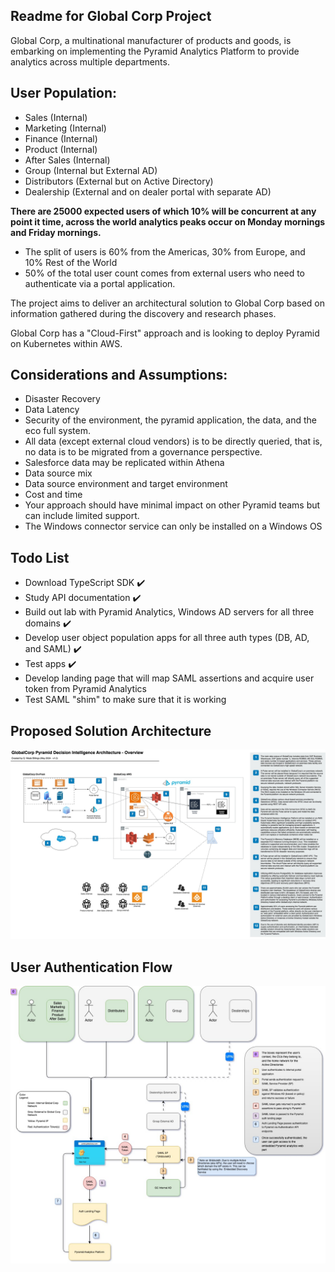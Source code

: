 ## Readme for Global Corp Project

Global Corp, a multinational manufacturer of products and goods, is embarking on implementing the Pyramid Analytics Platform to provide analytics across multiple departments.

<h2>User Population:</h2>

- Sales (Internal)
- Marketing (Internal)
- Finance (Internal)
- Product (Internal)
- After Sales (Internal)
- Group (Internal but External AD)
- Distributors (External but on Active Directory)
- Dealership (External and on dealer portal with separate AD)

**There are 25000 expected users of which 10% will be concurrent at any point it
time, across the world analytics peaks occur on Monday mornings and Friday
mornings.**

- The split of users is 60% from the Americas, 30% from Europe, and 10% Rest of the World
- 50% of the total user count comes from external users who need to authenticate
via a portal application.

The project aims to deliver an architectural solution to Global Corp based on information gathered during the discovery and research phases. 

Global Corp has a "Cloud-First" approach and is looking to deploy Pyramid on Kubernetes within
AWS.

<h2>Considerations and Assumptions:</h2>

- Disaster Recovery
- Data Latency
- Security of the environment, the pyramid application, the data, and the eco full system.
- All data (except external cloud vendors) is to be directly queried, that is, no data is to be
migrated from a governance perspective.
- Salesforce data may be replicated within Athena
- Data source mix
- Data source environment and target environment
- Cost and time
- Your approach should have minimal impact on other Pyramid teams but can include
limited support.
- The Windows connector service can only be installed on a Windows OS

<h2>Todo List</h2>

* Download TypeScript SDK :heavy_check_mark:
* Study API documentation :heavy_check_mark:
* Build out lab with Pyramid Analytics, Windows AD servers for all three domains :heavy_check_mark:
* Develop user object population apps for all three auth types (DB, AD, and SAML) :heavy_check_mark:
* Test apps :heavy_check_mark:
* Develop landing page that will map SAML assertions and acquire user token from Pyramid Analytics
* Test SAML "shim" to make sure that it is working 

<h2>Proposed Solution Architecture</h2>
<img src="images/GlobalCorp - Pyramid Analytics Arch-Architecture Overview.jpg">

<h2>User Authentication Flow</h2>

<img src="images/Global Corp Auth Flow.jpg">
